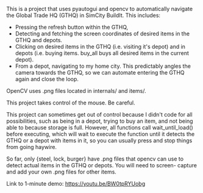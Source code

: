 This is a project that uses pyautogui and opencv to automatically
navigate the Global Trade HQ (GTHQ) in SimCity BuildIt. This includes:
* Pressing the refresh button within the GTHQ,
* Detecting and fetching the screen coordinates of desired items in the
GTHQ and depots.
* Clicking on desired items in the GTHQ (i.e. visiting it's depot) and
in depots (i.e. buying items. buy_all buys all desired items in the
current depot).
* From a depot, navigating to my home city. This predictably angles the
camera towards the GTHQ, so we can automate entering the GTHQ again and
close the loop.

OpenCV uses .png files located in internals/ and items/.

This project takes control of the mouse. Be careful.

This project can sometimes get out of control because I didn't code for
all possibilities, such as being in a depot, trying to buy an item, and
not being able to because storage is full. However, all functions call
wait_until_load() before executing, which will wait to execute the
function until it detects the GTHQ or a depot with items in it, so you
can usually press <ESC> and stop things from going haywire. 

So far, only {steel, lock, burger} have .png files that opencv can use
to detect actual items in the GTHQ or depots. You will need to screen-
capture and add your own .png files for other items.

Link to 1-minute demo: https://youtu.be/BW0tpRYUobg
